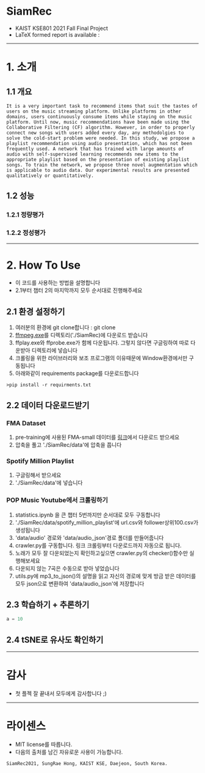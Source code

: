 # SiamRec
- KAIST KSE801 2021 Fall Final Project
- LaTeX formed report is available : 
---
# 1. 소개
## 1.1 개요
```Planetext
It is a very important task to recommend items that suit the tastes of users on the music streaming platform. Unlike platforms in other domains, users continuously consume items while staying on the music platform. Until now, music recommendations have been made using the Collaborative Filtering (CF) algorithm. However, in order to properly connect new songs with users added every day, any methodolgies to solve the cold-start problem were needed. In this study, we propose a playlist recommendation using audio presentation, which has not been frequently used. A network that has trained with large amounts of audio with self-supervised learning recommends new items to the appropriate playlist based on the presentation of existing playlist songs. To train the network, we propose three novel augmentation which is applicable to audio data. Our experimental results are presented qualitatively or quantitatively.
```
## 1.2 성능
### 1.2.1 정량평가

### 1.2.2 정성평가

---
# 2. How To Use
- 이 코드를 사용하는 방법을 설명합니다
- 2.1부터 챕터 2의 마지막까지 모두 순서대로 진행해주세요
## 2.1 환경 설정하기
1. 여러분의 환경에 git clone합니다 : git clone <this repo>
2. [ffmpeg.exe](https://www.ffmpeg.org/download.html)를 디렉토리('./SiamRec)에 다운로드 받습니다
3. ffplay.exe와 ffprobe.exe가 함께 다운됩니다. 그렇지 않다면 구글링하여 따로 다운받아 디렉토리에 넣습니다
4. 크롤링을 위한 라이브러리와 보조 프로그램의 이유때문에 Window환경에서만 구동됩니다
5. 아래와같이 requirements package를 다운로드합니다
```
>pip install -r requirments.txt
```
## 2.2 데이터 다운로드받기
### FMA Dataset
1. pre-training에 사용된 FMA-small 데이터를 [링크]()에서 다운로드 받으세요
2. 압축을 풀고 './SiamRec/data'에 압축을 풉니다
### Spotify Million Playlist
1. 구글링해서 받으세요
2. './SiamRec/data'에 넣습니다
### POP Music Youtube에서 크롤링하기
1. statistics.ipynb 을 큰 챕터 5번까지만 순서대로 모두 구동합니다
2. './SiamRec/data/spotify_million_playlist'에 url.csv와 follower상위100.csv가 생성됩니다
3. 'data/audio' 경로와 'data/audio_json'경로 폴더를 만들어줍니다
4. crawler.py를 구동합니다. 링크 크롤링부터 다운로드까지 자동으로 됩니다.
5. 노래가 모두 잘 다운되었는지 확인하고싶으면 crawler.py의 checker()함수만 실행해보세요
6. 다운되지 않는 7곡은 수동으로 받아 넣었습니다
7. utils.py에 mp3_to_json()의 설명을 읽고 자신의 경로에 맞게 방금 받은 데이터를 모두 json으로 변환하여 'data/audio_json'에 저장합니다

## 2.3 학습하기 + 추론하기
```Python
a = 10
```

## 2.4 tSNE로 유사도 확인하기

---
# 감사
- 첫 플젝 잘 끝내서 모두에게 감사합니다 ;)

---
# 라이센스
- MIT license를 따릅니다.
- 다음의 출처를 남긴 자유로운 사용이 가능합니다.
```
SiamRec2021, SungRae Hong, KAIST KSE, Daejeon, South Korea.
```